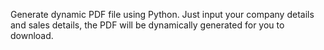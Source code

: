 Generate dynamic PDF file using Python.
Just input your company details and sales details,
the PDF will be dynamically generated for you to download.



